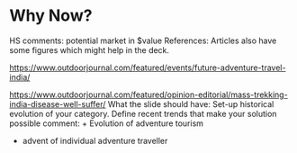 # Why Now?

HS comments: potential market in $value
References: Articles also have some figures which might help in the deck.

https://www.outdoorjournal.com/featured/events/future-adventure-travel-india/  

https://www.outdoorjournal.com/featured/opinion-editorial/mass-trekking-india-disease-well-suffer/
What the slide should have: Set-up historical evolution of your category.
Define recent trends that make your solution possible
comment: + Evolution of adventure tourism
+ advent of individual adventure traveller
